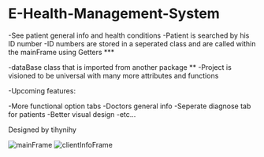 # E-Health-Management-System
-See patient general info and health conditions 
-Patient is searched by his ID number 
-ID numbers are stored in a seperated class and are called within the mainFrame using Getters ***


-dataBase class that is imported from another package **
-Project is visioned to be universal with many more attributes and functions 

-Upcoming features:

-More functional option tabs 
-Doctors general info 
-Seperate diagnose tab for patients
-Better visual design
-etc...

Designed by tihynihy

![mainFrame](https://user-images.githubusercontent.com/76163793/155956752-09c029dd-9522-4891-91dd-b8efccb6e36d.jpg)
![clientInfoFrame](https://user-images.githubusercontent.com/76163793/155956754-77275f43-6695-4ff6-b991-3a7f9fb1bc37.jpg)

